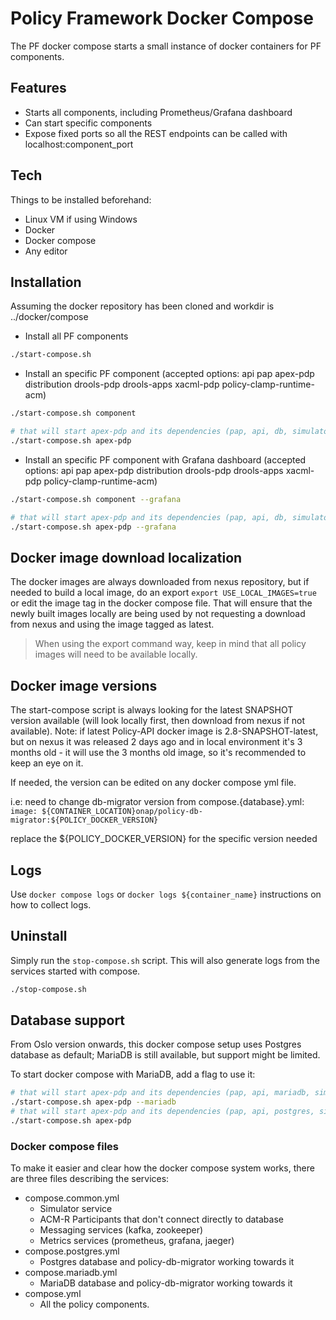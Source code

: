 # Policy Framework Docker Compose

The PF docker compose starts a small instance of docker containers for PF components.

## Features

- Starts all components, including Prometheus/Grafana dashboard
- Can start specific components
- Expose fixed ports so all the REST endpoints can be called with localhost:component_port

## Tech

Things to be installed beforehand:

- Linux VM if using Windows
- Docker
- Docker compose
- Any editor

## Installation

Assuming the docker repository has been cloned and workdir is ../docker/compose

- Install all PF components
```sh
./start-compose.sh
```

- Install an specific PF component
(accepted options: api pap apex-pdp distribution drools-pdp drools-apps xacml-pdp
policy-clamp-runtime-acm)


```sh
./start-compose.sh component

# that will start apex-pdp and its dependencies (pap, api, db, simulator)
./start-compose.sh apex-pdp
```

- Install an specific PF component with Grafana dashboard
(accepted options: api pap apex-pdp distribution drools-pdp drools-apps xacml-pdp
policy-clamp-runtime-acm)


```sh
./start-compose.sh component --grafana

# that will start apex-pdp and its dependencies (pap, api, db, simulator) + grafana and prometheus server
./start-compose.sh apex-pdp --grafana
```

## Docker image download localization

The docker images are always downloaded from nexus repository, but if needed to build a local
image, do an export ``export USE_LOCAL_IMAGES=true`` or edit the image tag in the docker compose
file. That will ensure that the newly built images locally are being used by not requesting a
download from nexus and using the image tagged as latest.

> When using the export command way, keep in mind that all policy images will need to be available
> locally.


## Docker image versions

The start-compose script is always looking for the latest SNAPSHOT version available (will
look locally first, then download from nexus if not available).
Note: if latest Policy-API docker image is 2.8-SNAPSHOT-latest, but on nexus it was released
2 days ago and in local environment it's 3 months old - it will use the 3 months old image,
so it's recommended to keep an eye on it.

If needed, the version can be edited on any docker compose yml file.

i.e: need to change db-migrator version
from compose.{database}.yml:
``image: ${CONTAINER_LOCATION}onap/policy-db-migrator:${POLICY_DOCKER_VERSION}``

replace the ${POLICY_DOCKER_VERSION} for the specific version needed


## Logs

Use ``docker compose logs`` or `docker logs ${container_name}` instructions on how to collect logs.

## Uninstall

Simply run the ``stop-compose.sh`` script. This will also generate logs from the services started
with compose.

```sh
./stop-compose.sh
```

## Database support

From Oslo version onwards, this docker compose setup uses Postgres database as default; MariaDB is
still available, but support might be limited.

To start docker compose with MariaDB, add a flag to use it:

```sh
# that will start apex-pdp and its dependencies (pap, api, mariadb, simulator)
./start-compose.sh apex-pdp --mariadb
# that will start apex-pdp and its dependencies (pap, api, postgres, simulator)
./start-compose.sh apex-pdp
```

### Docker compose files

To make it easier and clear how the docker compose system works, there are three files describing
the services:
- compose.common.yml
  - Simulator service
  - ACM-R Participants that don't connect directly to database
  - Messaging services (kafka, zookeeper)
  - Metrics services (prometheus, grafana, jaeger)
- compose.postgres.yml
  - Postgres database and policy-db-migrator working towards it
- compose.mariadb.yml
  - MariaDB database and policy-db-migrator working towards it
- compose.yml
  - All the policy components.
